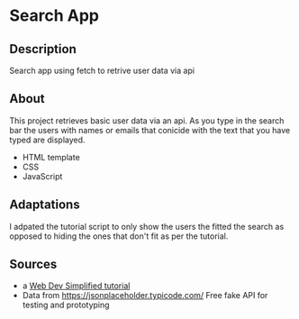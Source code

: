 # Search App

## Description

Search app using fetch to retrive user data via api

## About

This project retrieves basic user data via an api.
As you type in the search bar the users with names or emails that conicide with the text that you have typed are displayed.

- HTML template
- CSS
- JavaScript

## Adaptations

I adpated the tutorial script to only show the users the fitted the search as opposed to hiding the ones that don't fit as per the tutorial.

## Sources

- a <a href="https://www.youtube.com/watch?v=TlP5WIxVirU" target="_blank">Web Dev Simplified tutorial</a>
- Data from <a href="https://jsonplaceholder.typicode.com/user">https://jsonplaceholder.typicode.com/</a> Free fake API for testing and prototyping
